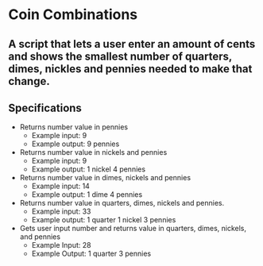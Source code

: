 # Coin Combinations

## A script that lets a user enter an amount of cents and shows the smallest number of quarters, dimes, nickles and pennies needed to make that change.

## Specifications

* Returns number value in pennies
  * Example input: 9
  * Example output: 9 pennies
* Returns number value in nickels and pennies
  * Example input: 9
  * Example output: 1 nickel 4 pennies
* Returns number value in dimes, nickels and pennies
  * Example input: 14
  * Example output: 1 dime 4 pennies
* Returns number value in quarters, dimes, nickels and pennies.
  * Example input: 33
  * Example output: 1 quarter 1 nickel 3 pennies
* Gets user input number and returns value in quarters, dimes, nickels, and pennies
  * Example Input: 28
  * Example Output: 1 quarter 3 pennies
